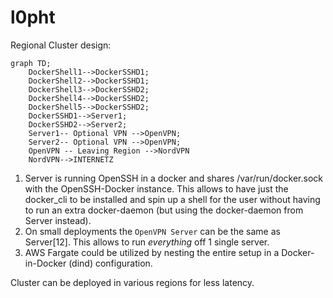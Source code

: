 # l0pht

Regional Cluster design:
```mermaid
graph TD;
    DockerShell1-->DockerSSHD1;
    DockerShell2-->DockerSSHD1;
    DockerShell3-->DockerSSHD2;
    DockerShell4-->DockerSSHD2;
    DockerShell5-->DockerSSHD2;
    DockerSSHD1-->Server1;
    DockerSSHD2-->Server2;
    Server1-- Optional VPN -->OpenVPN;
    Server2-- Optional VPN -->OpenVPN;
    OpenVPN -- Leaving Region -->NordVPN
    NordVPN-->INTERNETZ
```

1. Server is running OpenSSH in a docker and shares /var/run/docker.sock with the OpenSSH-Docker instance. This allows to have just the docker_cli to be installed and spin up a shell for the user without having to run an extra docker-daemon (but using the docker-daemon from Server instead).
1. On small deployments the ```OpenVPN Server``` can be the same as Server[12]. This allows to run *everything* off 1 single server.
1. AWS Fargate could be utilized by nesting the entire setup in a Docker-in-Docker (dind) configuration.

Cluster can be deployed in various regions for less latency.

